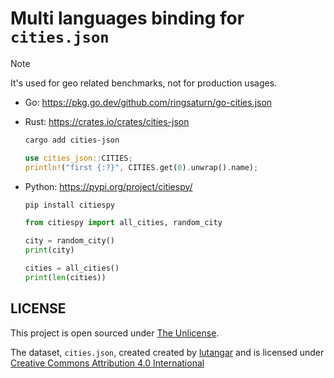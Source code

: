 # Multi languages binding for `cities.json`

> [!NOTE]
>
> It's used for geo related benchmarks, not for production usages.

- Go: <https://pkg.go.dev/github.com/ringsaturn/go-cities.json>
- Rust: <https://crates.io/crates/cities-json>
  ```bash
  cargo add cities-json
  ```
  ```rust
  use cities_json::CITIES;
  println!("first {:?}", CITIES.get(0).unwrap().name);
  ```
- Python: <https://pypi.org/project/citiespy/>

  ```bash
  pip install citiespy
  ```

  ```python
  from citiespy import all_cities, random_city

  city = random_city()
  print(city)

  cities = all_cities()
  print(len(cities))
  ```

## LICENSE

This project is open sourced under [The Unlicense](./LICENSE).

The dataset, `cities.json`, created created by [lutangar](https://github.com) and is licensed under [Creative Commons Attribution 4.0 International](https://github.com/lutangar/cities.json/blob/master/LICENSE)
